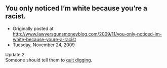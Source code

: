 ## You only noticed I’m white because you’re a racist.

 * Originally posted at http://www.lawyersgunsmoneyblog.com/2009/11/you-only-noticed-im-white-because-youre-a-racist
 * Tuesday, November 24, 2009


Update 2.  
Someone should tell them to [quit digging](http://acephalous.typepad.com/acephalous/2009/11/if-you-dont-take-the-shovels-away-from-those-racists-theyll-never-quit-digging.html?cid=6a00d8341c2df453ef012875da5b74970c#comment-6a00d8341c2df453ef012875da5b74970c).